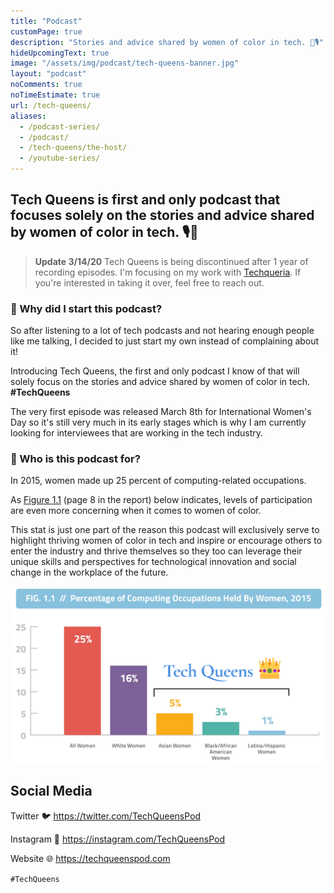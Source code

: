 ```yaml
---
title: "Podcast"
customPage: true
description: "Stories and advice shared by women of color in tech. 👑🎙️"
hideUpcomingText: true
image: "/assets/img/podcast/tech-queens-banner.jpg"
layout: "podcast"
noComments: true
noTimeEstimate: true
url: /tech-queens/
aliases:
  - /podcast-series/
  - /podcast/
  - /tech-queens/the-host/
  - /youtube-series/
---
```


## Tech Queens is first and only podcast that focuses solely on the stories and advice shared by women of color in tech. 🎙️👑

> **Update 3/14/20** Tech Queens is being discontinued after 1 year of recording episodes. I'm focusing on my work with [Techqueria](https://techqueria.org). If you're interested in taking it over, feel free to reach out.

### 💬 Why did I start this podcast?

So after listening to a lot of tech podcasts and not hearing enough people like me talking, I decided to just start my own instead of complaining about it!

Introducing Tech Queens, the first and only podcast I know of that will solely focus on the stories and advice shared by women of color in tech. **#TechQueens**

The very first episode was released March 8th for International Women's Day so it's still very much in its early stages which is why I am currently looking for interviewees that are working in the tech industry.

### 💛 Who is this podcast for?

In 2015, women made up 25 percent of computing-related occupations.

As [Figure 1.1](https://www.ncwit.org/sites/default/files/resources/womenintech_facts_fullreport_05132016.pdf) (page 8 in the report) below indicates, levels of participation are even more concerning when it comes to women of color.

This stat is just one part of the reason this podcast will exclusively serve to highlight thriving women of color in tech and inspire or encourage others to enter the industry and thrive themselves so they too can leverage their unique skills and perspectives for technological innovation and social change in the workplace of the future.

![Percentage of Computing Occupations Held By Women](/assets/img/podcast/tech-queens-stats.png)

## Social Media

Twitter 🐦 https://twitter.com/TechQueensPod

Instagram 📸 https://instagram.com/TechQueensPod

Website 🌐 https://techqueenspod.com

`#TechQueens`